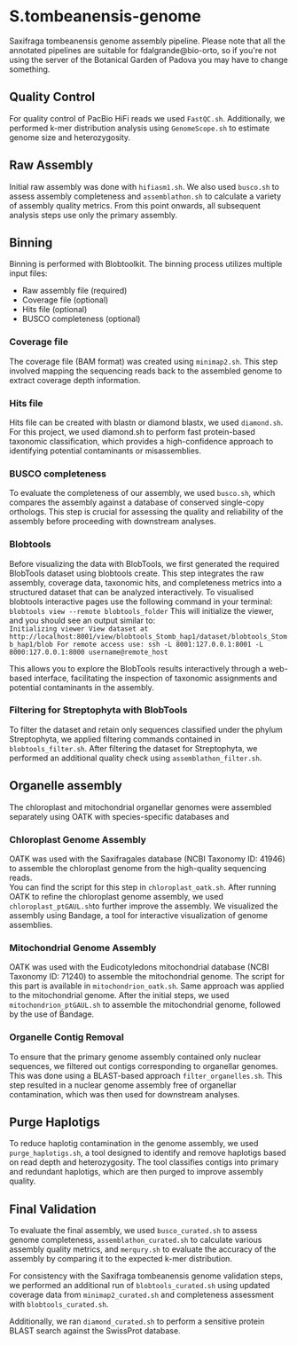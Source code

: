 # S.tombeanensis-genome
Saxifraga tombeanensis genome assembly pipeline. 
Please note that all the annotated pipelines are suitable for fdalgrande@bio-orto, so if you're not using the server of the Botanical Garden of Padova you may have to change something.


## Quality Control
For quality control of PacBio HiFi reads we used `FastQC.sh`.
Additionally, we performed k-mer distribution analysis using `GenomeScope.sh` to estimate genome size and heterozygosity.


## Raw Assembly
Initial raw assembly was done with `hifiasm1.sh`.
We also used `busco.sh` to assess assembly completeness and `assemblathon.sh` to calculate a variety of assembly quality metrics.
From this point onwards, all subsequent analysis steps use only the primary assembly.


## Binning
Binning is performed with Blobtoolkit. The binning process utilizes multiple input files:
 - Raw assembly file (required)
 - Coverage file (optional)
 - Hits file (optional)
 - BUSCO completeness (optional)

### Coverage file
The coverage file (BAM format) was created using `minimap2.sh`.
This step involved mapping the sequencing reads back to the assembled genome to extract coverage depth information.

### Hits file
Hits file can be created with blastn or diamond blastx, we used `diamond.sh`.
For this project, we used diamond.sh to perform fast protein-based taxonomic classification, which provides a high-confidence approach to identifying potential contaminants or misassemblies.

### BUSCO completeness
To evaluate the completeness of our assembly, we used `busco.sh`, which compares the assembly against a database of conserved single-copy orthologs.
This step is crucial for assessing the quality and reliability of the assembly before proceeding with downstream analyses.

### Blobtools 
Before visualizing the data with BlobTools, we first generated the required BlobTools dataset using blobtools create. This step integrates the raw assembly, coverage data, taxonomic hits, and completeness metrics into a structured dataset that can be analyzed interactively.
To visualised blobtools interactive pages use the following command in your terminal:
`blobtools view --remote blobtools_folder`
This will initialize the viewer, and you should see an output similar to:  
`Initializing viewer
View dataset at http://localhost:8001/view/blobtools_Stomb_hap1/dataset/blobtools_Stomb_hap1/blob
For remote access use:
    ssh -L 8001:127.0.0.1:8001 -L 8000:127.0.0.1:8000 username@remote_host`
    
This allows you to explore the BlobTools results interactively through a web-based interface, facilitating the inspection of taxonomic assignments and potential contaminants in the assembly.

### Filtering for Streptophyta with BlobTools
To filter the dataset and retain only sequences classified under the phylum Streptophyta, we applied filtering commands contained in `blobtools_filter.sh`.
After filtering the dataset for Streptophyta, we performed an additional quality check using `assemblathon_filter.sh`.


## Organelle assembly
The chloroplast and mitochondrial organellar genomes were assembled separately using OATK with species-specific databases and 

### Chloroplast Genome Assembly
OATK was used with the Saxifragales database (NCBI Taxonomy ID: 41946) to assemble the chloroplast genome from the high-quality sequencing reads.  
You can find the script for this step in `chloroplast_oatk.sh`.
After running OATK to refine the chloroplast genome assembly, we used `chloroplast_ptGAUL.sh`to further improve the assembly.
We visualized the assembly using Bandage, a tool for interactive visualization of genome assemblies.

### Mitochondrial Genome Assembly
OATK was used with the Eudicotyledons mitochondrial database (NCBI Taxonomy ID: 71240) to assemble the mitochondrial genome.
The script for this part is available in `mitochondrion_oatk.sh`.
Same approach was applied to the mitochondrial genome. After the initial steps, we used `mitochondrion_ptGAUL.sh` to assemble the mitochondrial genome, followed by the use of Bandage.

### Organelle Contig Removal
To ensure that the primary genome assembly contained only nuclear sequences, we filtered out contigs corresponding to organellar genomes. This was done using a BLAST-based approach `filter_organelles.sh`. 
This step resulted in a nuclear genome assembly free of organellar contamination, which was then used for downstream analyses.


## Purge Haplotigs
To reduce haplotig contamination in the genome assembly, we used `purge_haplotigs.sh`, a tool designed to identify and remove haplotigs based on read depth and heterozygosity.  The tool classifies contigs into primary and redundant haplotigs, which are then purged to improve assembly quality.


## Final Validation
To evaluate the final assembly, we used `busco_curated.sh` to assess genome completeness, `assemblathon_curated.sh` to calculate various assembly quality metrics, and `merqury.sh` to evaluate the accuracy of the assembly by comparing it to the expected k-mer distribution.

For consistency with the Saxifraga tombeanensis genome validation steps, we performed an additional run of `blobtools_curated.sh` using updated coverage data from `minimap2_curated.sh` and completeness assessment with `blobtools_curated.sh`.

Additionally, we ran `diamond_curated.sh` to perform a sensitive protein BLAST search against the SwissProt database.
